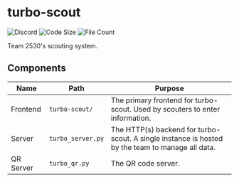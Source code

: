 # turbo-scout

![Discord](https://img.shields.io/discord/1224088778864463992?style=flat&label=Discord&labelColor=%23000000&color=%234B589C)
![Code Size](https://img.shields.io/github/languages/code-size/Team2530/turbo-scout?style=flat&labelColor=%23000000&color=%23D3D3D3)
![File Count](https://img.shields.io/github/directory-file-count/Team2530/turbo-scout?labelColor=%23000000&color=%23D3D3D3)

Team 2530's scouting system.

## Components

| Name      | Path              | Purpose                                                                                           |
| --------- | ----------------- | ------------------------------------------------------------------------------------------------- |
| Frontend  | `turbo-scout/`    | The primary frontend for turbo-scout. Used by scouters to enter information.                      |
| Server    | `turbo_server.py` | The HTTP\(s) backend for turbo-scout. A single instance is hosted by the team to manage all data. |
| QR Server | `turbo_qr.py`     | The QR code server.                                                                               |
